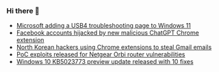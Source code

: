 ### Hi there 👋

<!--START_SECTION:feed-->
* [Microsoft adding a USB4 troubleshooting page to Windows 11](https://www.bleepingcomputer.com/news/microsoft/microsoft-adding-a-usb4-troubleshooting-page-to-windows-11/)
* [Facebook accounts hijacked by new malicious ChatGPT Chrome extension](https://www.bleepingcomputer.com/news/security/facebook-accounts-hijacked-by-new-malicious-chatgpt-chrome-extension/)
* [North Korean hackers using Chrome extensions to steal Gmail emails](https://www.bleepingcomputer.com/news/security/north-korean-hackers-using-chrome-extensions-to-steal-gmail-emails/)
* [PoC exploits released for Netgear Orbi router vulnerabilities](https://www.bleepingcomputer.com/news/security/poc-exploits-released-for-netgear-orbi-router-vulnerabilities/)
* [Windows 10 KB5023773 preview update released with 10 fixes](https://www.bleepingcomputer.com/news/microsoft/windows-10-kb5023773-preview-update-released-with-10-fixes/)
<!--END_SECTION:feed-->

<!--
**frankenk/frankenk** is a ✨ _special_ ✨ repository because its `README.md` (this file) appears on your GitHub profile.

Here are some ideas to get you started:

- 🔭 I’m currently working on ...
- 🌱 I’m currently learning ...
- 👯 I’m looking to collaborate on ...
- 🤔 I’m looking for help with ...
- 💬 Ask me about ...
- 📫 How to reach me: ...
- 😄 Pronouns: ...
- ⚡ Fun fact: ...
-->



